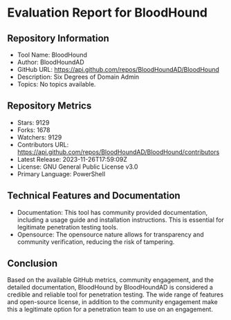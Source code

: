 # Evaluation Report for BloodHound

## Repository Information

* Tool Name: BloodHound
* Author: BloodHoundAD
* GitHub URL: https://api.github.com/repos/BloodHoundAD/BloodHound
* Description: Six Degrees of Domain Admin
* Topics: No topics available.

## Repository Metrics

* Stars: 9129
* Forks: 1678
* Watchers: 9129
* Contributors URL: https://api.github.com/repos/BloodHoundAD/BloodHound/contributors 
* Latest Release: 2023-11-26T17:59:09Z
* License: GNU General Public License v3.0
* Primary Language: PowerShell

## Technical Features and Documentation

* Documentation: This tool has community provided documentation, including a usage guide and installation instructions. This is essential for legitimate penetration testing tools.
* Opensource: The opensource nature allows for transparency and community verification, reducing the risk of tampering.

## Conclusion

Based on the available GitHub metrics, community engagement, and the detailed documentation, BloodHound by BloodHoundAD is considered a credible and reliable tool for penetration testing. The wide range of features and open-source license, in addition to the community engagement make this a legitimate option for a penetration team to use on an engagement.